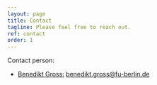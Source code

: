 ```yaml
---
layout: page
title: Contact
tagline: Please feel free to reach out.
ref: contact
order: 1
---
```


Contact person: 
- <u>Benedikt Gross:</u> benedikt.gross@fu-berlin.de
